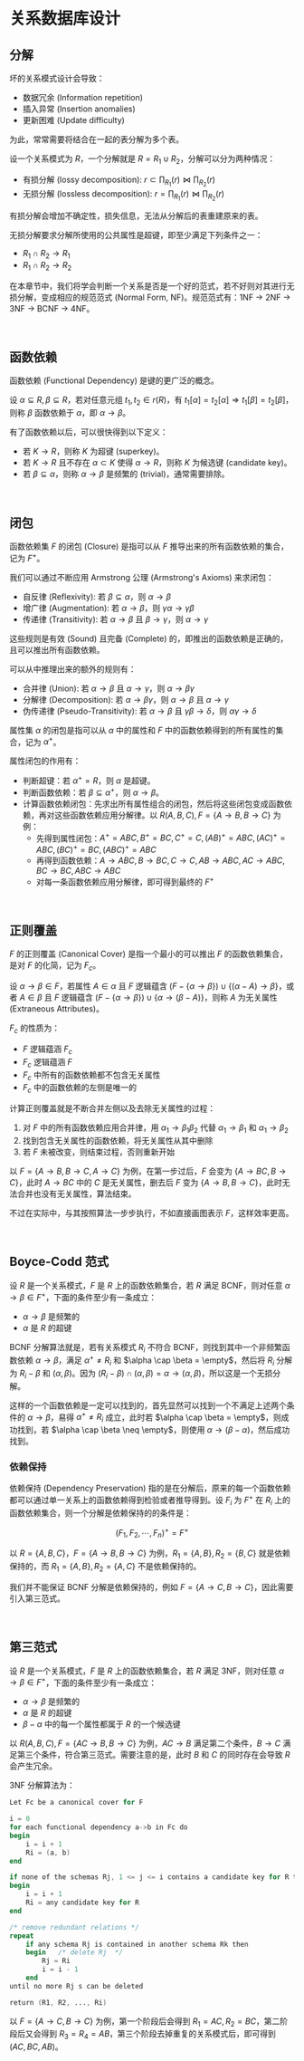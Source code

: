 
# 关系数据库设计

## 分解

坏的关系模式设计会导致：

- 数据冗余 (Information repetition)
- 插入异常 (Insertion anomalies)
- 更新困难 (Update difficulty)

为此，常常需要将结合在一起的表分解为多个表。

设一个关系模式为 $R$，一个分解就是 $R = R_1 \cup R_2$，分解可以分为两种情况：

- 有损分解 (lossy decomposition): $r \subset \prod_{R_1}(r) \Join \prod_{R_2}(r)$
- 无损分解 (lossless decomposition): $r = \prod_{R_1}(r) \Join \prod_{R_2}(r)$

有损分解会增加不确定性，损失信息，无法从分解后的表重建原来的表。

无损分解要求分解所使用的公共属性是超键，即至少满足下列条件之一：

- $R_1 \cap R_2 \rightarrow R_1$
- $R_1 \cap R_2 \rightarrow R_2$

在本章节中，我们将学会判断一个关系是否是一个好的范式，若不好则对其进行无损分解，变成相应的规范范式 (Normal Form, NF)。规范范式有：1NF -> 2NF -> 3NF -> BCNF -> 4NF。




<br>

## 函数依赖

函数依赖 (Functional Dependency) 是键的更广泛的概念。

设 $\alpha \subseteq R, \beta \subseteq R$，若对任意元组 $t_1, t_2 \in r(R)$，有 $t_1[\alpha] = t_2[\alpha] \Rightarrow t_1[\beta] = t_2[\beta]$，则称 $\beta$ 函数依赖于 $\alpha$，即 $\alpha \rightarrow \beta$。

有了函数依赖以后，可以很快得到以下定义：

- 若 $K \rightarrow R$，则称 $K$ 为超键 (superkey)。
- 若 $K \rightarrow R$ 且不存在 $\alpha \subset K$ 使得 $\alpha \rightarrow R$，则称 $K$ 为候选键 (candidate key)。
- 若 $\beta \subseteq \alpha$，则称 $\alpha \rightarrow \beta$ 是频繁的 (trivial)，通常需要排除。



<br>

## 闭包

函数依赖集 $F$ 的闭包 (Closure) 是指可以从 $F$ 推导出来的所有函数依赖的集合，记为 $F^+$。

我们可以通过不断应用 Armstrong 公理 (Armstrong's Axioms) 来求闭包：

- 自反律 (Reflexivity): 若 $\beta \subseteq \alpha$，则 $\alpha \rightarrow \beta$
- 增广律 (Augmentation): 若 $\alpha \rightarrow \beta$，则 $\gamma\alpha \rightarrow \gamma\beta$
- 传递律 (Transitivity): 若 $\alpha \rightarrow \beta$ 且 $\beta \rightarrow \gamma$，则 $\alpha \rightarrow \gamma$

这些规则是有效 (Sound) 且完备 (Complete) 的，即推出的函数依赖是正确的，且可以推出所有函数依赖。

可以从中推理出来的额外的规则有：

- 合并律 (Union): 若 $\alpha \rightarrow \beta$ 且 $\alpha \rightarrow \gamma$，则 $\alpha \rightarrow \beta\gamma$
- 分解律 (Decomposition): 若 $\alpha \rightarrow \beta\gamma$，则 $\alpha \rightarrow \beta$ 且 $\alpha \rightarrow \gamma$
- 伪传递律 (Pseudo-Transitivity): 若 $\alpha \rightarrow \beta$ 且 $\gamma\beta \rightarrow \delta$，则 $\alpha\gamma \rightarrow \delta$

属性集 $\alpha$ 的闭包是指可以从 $\alpha$ 中的属性和 $F$ 中的函数依赖得到的所有属性的集合，记为 $\alpha^+$。

属性闭包的作用有：

- 判断超键：若 $\alpha^+ = R$，则 $\alpha$ 是超键。
- 判断函数依赖：若 $\beta \subseteq \alpha^+$，则 $\alpha \rightarrow \beta$。
- 计算函数依赖闭包：先求出所有属性组合的闭包，然后将这些闭包变成函数依赖，再对这些函数依赖应用分解律。以 $R(A,B,C), F=\{A\rightarrow B, B\rightarrow C\}$ 为例：
    - 先得到属性闭包：$A^+ = ABC, B^+ = BC, C^+ = C, (AB)^+ = ABC, (AC)^+ = ABC, (BC)^+ = BC, (ABC)^+ = ABC$
    - 再得到函数依赖：$A\rightarrow ABC, B\rightarrow BC, C\rightarrow C, AB\rightarrow ABC, AC\rightarrow ABC, BC\rightarrow BC, ABC\rightarrow ABC$
    - 对每一条函数依赖应用分解律，即可得到最终的 $F^+$




<br>

## 正则覆盖

$F$ 的正则覆盖 (Canonical Cover) 是指一个最小的可以推出 $F$ 的函数依赖集合，是对 $F$ 的化简，记为 $F_c$。

设 $\alpha\rightarrow \beta \in F$，若属性 $A \in \alpha$ 且 $F$ 逻辑蕴含 $(F - \{\alpha\rightarrow \beta\}) \cup \{(\alpha-A)\rightarrow \beta\}$，或者 $A \in \beta$ 且 $F$ 逻辑蕴含 $(F - \{\alpha\rightarrow \beta\}) \cup \{\alpha \rightarrow (\beta - A)\}$，则称 $A$ 为无关属性 (Extraneous Attributes)。

$F_c$ 的性质为：

- $F$ 逻辑蕴涵 $F_c$
- $F_c$ 逻辑蕴涵 $F$
- $F_c$ 中所有的函数依赖都不包含无关属性
- $F_c$ 中的函数依赖的左侧是唯一的

计算正则覆盖就是不断合并左侧以及去除无关属性的过程：

1. 对 $F$ 中的所有函数依赖应用合并律，用 $\alpha_1 \rightarrow \beta_1 \beta_2$ 代替 $\alpha_1 \rightarrow \beta_1$ 和 $\alpha_1 \rightarrow \beta_2$
2. 找到包含无关属性的函数依赖，将无关属性从其中删除
3. 若 $F$ 未被改变，则结束过程，否则重新开始

以 $F = \{ A\rightarrow B, B\rightarrow C, A\rightarrow C \}$ 为例，在第一步过后，$F$ 会变为 $\{ A\rightarrow BC, B\rightarrow C \}$，此时 $A\rightarrow BC$ 中的 $C$ 是无关属性，删去后 $F$ 变为 $\{ A\rightarrow B, B\rightarrow C \}$，此时无法合并也没有无关属性，算法结束。

不过在实际中，与其按照算法一步步执行，不如直接画图表示 $F$，这样效率更高。





<br>

## Boyce-Codd 范式

设 $R$ 是一个关系模式，$F$ 是 $R$ 上的函数依赖集合，若 $R$ 满足 BCNF，则对任意 $\alpha \rightarrow \beta \in F^+$，下面的条件至少有一条成立：

- $\alpha \rightarrow \beta$ 是频繁的
- $\alpha$ 是 $R$ 的超键

BCNF 分解算法就是，若有关系模式 $R_i$ 不符合 BCNF，则找到其中一个非频繁函数依赖 $\alpha \rightarrow \beta$，满足 $\alpha^+ \neq R_i$ 和 $\alpha \cap \beta = \empty$，然后将 $R_i$ 分解为 $R_i - \beta$ 和 $(\alpha, \beta)$。因为 $(R_i - \beta) \cap (\alpha, \beta) = \alpha \rightarrow (\alpha, \beta)$，所以这是一个无损分解。

这样的一个函数依赖是一定可以找到的，首先显然可以找到一个不满足上述两个条件的 $\alpha \rightarrow \beta$，易得 $\alpha^+ \neq R_i$ 成立，此时若 $\alpha \cap \beta = \empty$，则成功找到，若 $\alpha \cap \beta \neq \empty$，则使用 $\alpha \rightarrow (\beta - \alpha)$，然后成功找到。

### 依赖保持

依赖保持 (Dependency Preservation) 指的是在分解后，原来的每一个函数依赖都可以通过单一关系上的函数依赖得到检验或者推导得到。设 $F_i$ 为 $F^+$ 在 $R_i$ 上的函数依赖集合，则一个分解是依赖保持的的条件是：

$$ (F_1, F_2, \cdots, F_n)^+ = F^+ $$

以 $R = \{ A, B, C \}$，$F = \{ A\rightarrow B, B\rightarrow C \}$ 为例，$R_1 = \{A, B\}, R_2 = \{B, C\}$ 就是依赖保持的，而 $R_1 = \{A, B\}, R_2 = \{A, C\}$ 不是依赖保持的。

我们并不能保证 BCNF 分解是依赖保持的，例如 $F = \{ A\rightarrow C, B\rightarrow C \}$，因此需要引入第三范式。




<br>

## 第三范式

设 $R$ 是一个关系模式，$F$ 是 $R$ 上的函数依赖集合，若 $R$ 满足 3NF，则对任意 $\alpha \rightarrow \beta \in F^+$，下面的条件至少有一条成立：

- $\alpha \rightarrow \beta$ 是频繁的
- $\alpha$ 是 $R$ 的超键
- $\beta - \alpha$ 中的每一个属性都属于 $R$ 的一个候选键

以 $R(A, B, C), F = \{ AC\rightarrow B, B\rightarrow C \}$ 为例，$AC\rightarrow B$ 满足第二个条件，$B\rightarrow C$ 满足第三个条件，符合第三范式。需要注意的是，此时 $B$ 和 $C$ 的同时存在会导致 $R$ 会产生冗余。

3NF 分解算法为：

```verilog
Let Fc be a canonical cover for F

i = 0
for each functional dependency a->b in Fc do
begin
    i = i + 1
    Ri = (a, b)
end

if none of the schemas Rj, 1 <= j <= i contains a candidate key for R then
begin
    i = i + 1
    Ri = any candidate key for R
end

/* remove redundant relations */
repeat
    if any schema Rj is contained in another schema Rk then
    begin   /* delete Rj  */
        Rj = Ri
        i = i - 1
    end
until no more Rj s can be deleted

return (R1, R2, ..., Ri)
```

以 $F = \{ A\rightarrow C, B\rightarrow C \}$ 为例，第一个阶段后会得到 $R_1 = AC, R_2 = BC$，第二阶段后又会得到 $R_3 = R_4 = AB$，第三个阶段去掉重复的关系模式后，即可得到 $(AC, BC, AB)$。
